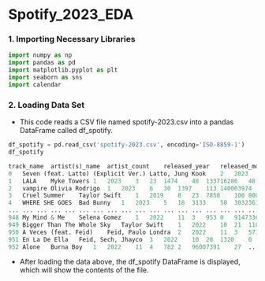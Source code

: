# Spotify_2023_EDA
### 1. Importing Necessary Libraries
``` Python
import numpy as np
import pandas as pd
import matplotlib.pyplot as plt
import seaborn as sns
import calendar
```
### 2. Loading Data Set
- This code reads a CSV file named spotify-2023.csv into a pandas DataFrame called df_spotify.
``` Python
df_spotify = pd.read_csv('spotify-2023.csv', encoding='ISO-8859-1')
df_spotify

track_name	artist(s)_name	artist_count	released_year	released_month	released_day	in_spotify_playlists	in_spotify_charts	streams	in_apple_playlists	...	bpm	key	mode	danceability_%	valence_%	energy_%	acousticness_%	instrumentalness_%	liveness_%	speechiness_%
0	Seven (feat. Latto) (Explicit Ver.)	Latto, Jung Kook	2	2023	7	14	553	147	141381703	43	...	125	B	Major	80	89	83	31	0	8	4
1	LALA	Myke Towers	1	2023	3	23	1474	48	133716286	48	...	92	C#	Major	71	61	74	7	0	10	4
2	vampire	Olivia Rodrigo	1	2023	6	30	1397	113	140003974	94	...	138	F	Major	51	32	53	17	0	31	6
3	Cruel Summer	Taylor Swift	1	2019	8	23	7858	100	800840817	116	...	170	A	Major	55	58	72	11	0	11	15
4	WHERE SHE GOES	Bad Bunny	1	2023	5	18	3133	50	303236322	84	...	144	A	Minor	65	23	80	14	63	11	6
...	...	...	...	...	...	...	...	...	...	...	...	...	...	...	...	...	...	...	...	...	...
948	My Mind & Me	Selena Gomez	1	2022	11	3	953	0	91473363	61	...	144	A	Major	60	24	39	57	0	8	3
949	Bigger Than The Whole Sky	Taylor Swift	1	2022	10	21	1180	0	121871870	4	...	166	F#	Major	42	7	24	83	1	12	6
950	A Veces (feat. Feid)	Feid, Paulo Londra	2	2022	11	3	573	0	73513683	2	...	92	C#	Major	80	81	67	4	0	8	6
951	En La De Ella	Feid, Sech, Jhayco	3	2022	10	20	1320	0	133895612	29	...	97	C#	Major	82	67	77	8	0	12	5
952	Alone	Burna Boy	1	2022	11	4	782	2	96007391	27	...	90	E	Minor	61	32	67	15	0	11	5
```
- After loading the data above, the df_spotify DataFrame is displayed, which will show the contents of the file.

